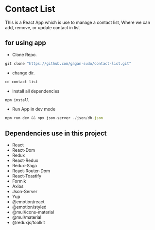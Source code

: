 # Contact List

This is a React App which is use to manage a contact list,
Where we can add, remove, or update contact in list 


## for using app 

- Clone Repo.

```js
git clone "https://github.com/gagan-sudo/contact-list.git"
```

- change dir. 

```js
cd contact-list
```

- Install all dependencies

```js
npm install
```

- Run App in dev mode   

```js
npm run dev && npx json-server ./json/db.json
```

## Dependencies use in this project

- React 
- React-Dom
- Redux
- React-Redux
- Redux-Saga
- React-Router-Dom
- React-Toastify
- Formik
- Axios
- Json-Server
- Yup
- @emotion/react
- @emotion/styled
- @mui/icons-material
- @mui/material
- @reduxjs/toolkit
